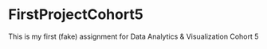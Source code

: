 # FirstProjectCohort5
This is my first (fake) assignment for Data Analytics &amp; Visualization Cohort 5

